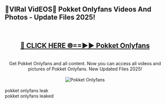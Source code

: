 <h2>🔴VIRal VidEOS🔴 Pokket Onlyfans Videos And Photos - Update Files 2025!</h2>
<br>
<div align="center">
<h2><a href="https://virallinks.top/odZfE0" rel="nofollow">🔴 CLICK HERE 🌐==►► Pokket Onlyfans</a></h2>
<br>
Get Pokket Onlyfans and all content. Now you can access all videos and pictures of Pokket Onlyfans. New Updated Files 2025!
<br>
<br>
<a href="https://virallinks.top/odZfE0" rel="nofollow" data-target="animated-image.originalLink"><img src="https://i.imgur.com/dJHk4Zq.gif)" alt="Pokket Onlyfans" style="max-width: 100%; display: inline-block;" data-target="animated-image.originalImage"></a>
</div>
<br>
pokket onlyfans leak<br>
pokket onlyfans leaked